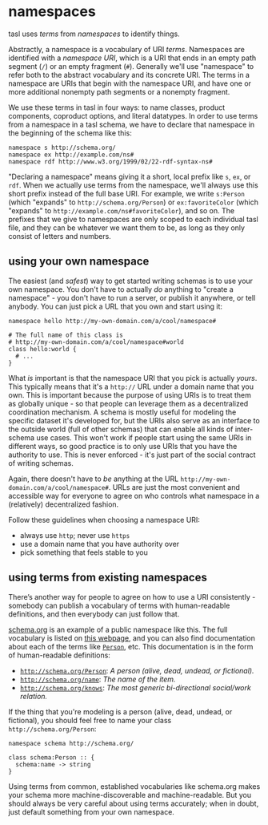 # namespaces

tasl uses _terms_ from _namespaces_ to identify things.

Abstractly, a namespace is a vocabulary of URI _terms_. Namespaces are identified with a _namespace URI_, which is a URI that ends in an empty path segment (`/`) or an empty fragment (`#`). Generally we'll use "namespace" to refer both to the abstract vocabulary and its concrete URI. The terms in a namespace are URIs that begin with the namespace URI, and have one or more additional nonempty path segments or a nonempty fragment.

We use these terms in tasl in four ways: to name classes, product components, coproduct options, and literal datatypes. In order to use terms from a namespace in a tasl schema, we have to declare that namespace in the beginning of the schema like this:

```tasl
namespace s http://schema.org/
namespace ex http://example.com/ns#
namespace rdf http://www.w3.org/1999/02/22-rdf-syntax-ns#
```

"Declaring a namespace" means giving it a short, local prefix like `s`, `ex`, or `rdf`. When we actually use terms from the namespace, we'll always use this short prefix instead of the full base URI. For example, we write `s:Person` (which "expands" to `http://schema.org/Person`) or `ex:favoriteColor` (which "expands" to `http://example.com/ns#favoriteColor`), and so on. The prefixes that we give to namespaces are only scoped to each individual tasl file, and they can be whatever we want them to be, as long as they only consist of letters and numbers.

## using your own namespace

The easiest (and _safest_) way to get started writing schemas is to use your own namespace. You don't have to actually _do_ anything to "create a namespace" - you don't have to run a server, or publish it anywhere, or tell anybody. You can just pick a URL that you own and start using it:

```tasl
namespace hello http://my-own-domain.com/a/cool/namespace#

# The full name of this class is
# http://my-own-domain.com/a/cool/namespace#world
class hello:world {
  # ...
}
```

What _is_ important is that the namespace URI that you pick is actually _yours_. This typically means that it's a `http://` URL under a domain name that you own. This is important because the purpose of using URIs is to treat them as globally unique - so that people can leverage them as a decentralized coordination mechanism. A schema is mostly useful for modeling the specific dataset it's developed for, but the URIs also serve as an interface to the outside world (full of other schemas) that can enable all kinds of inter-schema use cases. This won't work if people start using the same URIs in different ways, so good practice is to only use URIs that you have the authority to use. This is never enforced - it's just part of the social contract of writing schemas.

Again, there doesn't have to _be_ anything at the URL `http://my-own-domain.com/a/cool/namespace#`. URLs are just the most convenient and accessible way for everyone to agree on who controls what namespace in a (relatively) decentralized fashion.

Follow these guidelines when choosing a namespace URI:

- always use `http`; never use `https`
- use a domain name that you have authority over
- pick something that feels stable to you

## using terms from existing namespaces

There’s another way for people to agree on how to use a URI consistently - somebody can publish a vocabulary of terms with human-readable definitions, and then everybody can just follow that.

[schema.org](https://schema.org/) is an example of a public namespace like this. The full vocabulary is listed on [this webpage](https://schema.org/docs/full.html), and you can also find documentation about each of the terms like [`Person`](http://schema.org/Person), etc. This documentation is in the form of human-readable definitions:

- [`http://schema.org/Person`](http://schema.org/Person): _A person (alive, dead, undead, or fictional)._
- [`http://schema.org/name`](http://schema.org/name): _The name of the item._
- [`http://schema.org/knows`](http://schema.org/knows): _The most generic bi-directional social/work relation._

If the thing that you're modeling is a person (alive, dead, undead, or fictional), you should feel free to name your class `http://schema.org/Person`:

```tasl
namespace schema http://schema.org/

class schema:Person :: {
  schema:name -> string
}
```

Using terms from common, established vocabularies like schema.org makes your schema more machine-discoverable and machine-readable. But you should always be very careful about using terms accurately; when in doubt, just default something from your own namespace.
